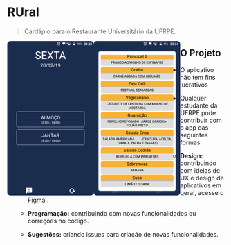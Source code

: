 
# RUral

> Cardápio para o Restaurante Universitário da UFRPE.

<img align="left" width="200" src="./screenshots/tela1.png" style="border-radius: 7px;" />
<img align="left" width="200" src="./screenshots/tela2.png" style="border-radius: 7px;" />

## O Projeto

- O aplicativo não tem fins lucrativos

- Qualquer estudante da UFRPE pode contribuir com o app das seguintes formas:

  - **Design:** contribuindo com ideias de UX e design de aplicativos em geral, acesse o [Figma](https://www.figma.com/file/w2u7Z3MAA8tDXvoJHWaoe8/RUral?node-id=0%3A1)
    .

  - **Programação:** contribuindo com novas funcionalidades ou correções no código.

  - **Sugestões:** criando issues para criação de novas funcionalidades.
